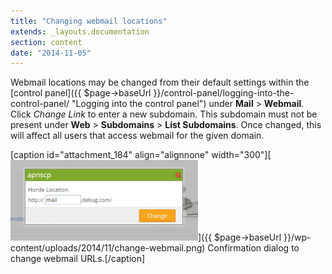 ```yaml
---
title: "Changing webmail locations"
extends: _layouts.documentation
section: content
date: "2014-11-05"
---
```


Webmail locations may be changed from their default settings within the [control panel]({{ $page->baseUrl }}/control-panel/logging-into-the-control-panel/ "Logging into the control panel") under **Mail** > **Webmail**. Click _Change Link_ to enter a new subdomain. This subdomain must not be present under **Web** > **Subdomains** > **List Subdomains**. Once changed, this will affect all users that access webmail for the given domain.

\[caption id="attachment\_184" align="alignnone" width="300"\][![Confirmation dialog to change webmail URLs.](images/change-webmail-300x129.png)]({{ $page->baseUrl }}/wp-content/uploads/2014/11/change-webmail.png) Confirmation dialog to change webmail URLs.\[/caption\]
